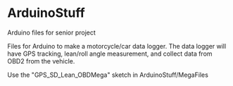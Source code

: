 # ArduinoStuff
Arduino files for senior project

Files for Arduino to make a motorcycle/car data logger.  The data logger will have 
GPS tracking, lean/roll angle measurement, and collect data from OBD2 from the vehicle.

Use the "GPS_SD_Lean_OBDMega" sketch in ArduinoStuff/MegaFiles
